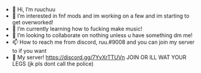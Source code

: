 - 👋 Hi, I’m ruuchuu
- 👀 I’m interested in fnf mods and im working on a few and im starting to get overworked!
- 🌱 I’m currently learning how to fucking make music!
- 💞️ I’m looking to collaborate on nothing unless u have something dm me!
- 📫 How to reach me from discord, ruu.#9008 and you can join my server to if you want
- 📧 My server! https://discord.gg/7YvXrTTUVn JOIN OR ILL WAT YOUR LEGS (jk pls dont call the police)
